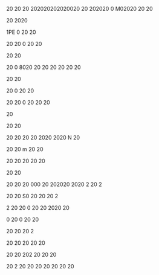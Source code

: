 

20 20 20  202020202020020  20  202020 0 M02020  20 20

20  2020

1PE  0  20  20

20  20  0  20  20

20  20

20  0 8020  20  20  20  20  20 20

20  20

20  0  20  20

20  20  0 20  20  20

20

20  20

20  20   20  20  2020  2020  N 20

20  20  m  20  20

20  20  20  20  20

20 20

20  20  20  000  20  202020  2020  2 20  2

20  20  S0  20   20  20  2

2  20  20  0 20  20 2020  20

0  20  0 20  20

20  20  20  2

20  20  20  20  20

20  20  202  20  20  20

20  2  20 20 20  20  20 20  20



